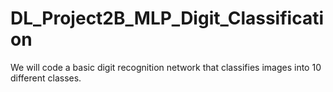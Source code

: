 # DL_Project2B_MLP_Digit_Classification

We will code a basic digit recognition network that classifies images into 10 different classes.
